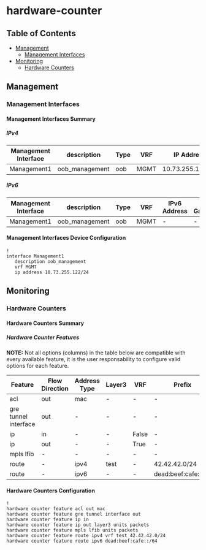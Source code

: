 # hardware-counter

## Table of Contents

- [Management](#management)
  - [Management Interfaces](#management-interfaces)
- [Monitoring](#monitoring)
  - [Hardware Counters](#hardware-counters)

## Management

### Management Interfaces

#### Management Interfaces Summary

##### IPv4

| Management Interface | description | Type | VRF | IP Address | Gateway |
| -------------------- | ----------- | ---- | --- | ---------- | ------- |
| Management1 | oob_management | oob | MGMT | 10.73.255.122/24 | 10.73.255.2 |

##### IPv6

| Management Interface | description | Type | VRF | IPv6 Address | IPv6 Gateway |
| -------------------- | ----------- | ---- | --- | ------------ | ------------ |
| Management1 | oob_management | oob | MGMT | - | - |

#### Management Interfaces Device Configuration

```eos
!
interface Management1
   description oob_management
   vrf MGMT
   ip address 10.73.255.122/24
```

## Monitoring

### Hardware Counters

#### Hardware Counters Summary

##### Hardware Counter Features

**NOTE:** Not all options (columns) in the table below are compatible with every available feature, it is the user responsability to configure valid options for each feature.

| Feature | Flow Direction | Address Type | Layer3 | VRF | Prefix | Units Packets |
| ------- | -------------- | ------------ | ------ | --- | ------ | ------------- |
| acl | out | mac | - | - | - | - |
| gre tunnel interface | out | - | - | - | - | - |
| ip | in | - | - | False | - | False |
| ip | out | - | - | True | - | True |
| mpls lfib | - | - | - | - | - | True |
| route | - | ipv4 | test | - | 42.42.42.0/24 | - |
| route | - | ipv6 | - | - | dead:beef:cafe::/64 | - |

#### Hardware Counters Configuration

```eos
!
hardware counter feature acl out mac
hardware counter feature gre tunnel interface out
hardware counter feature ip in
hardware counter feature ip out layer3 units packets
hardware counter feature mpls lfib units packets
hardware counter feature route ipv4 vrf test 42.42.42.0/24
hardware counter feature route ipv6 dead:beef:cafe::/64
```
